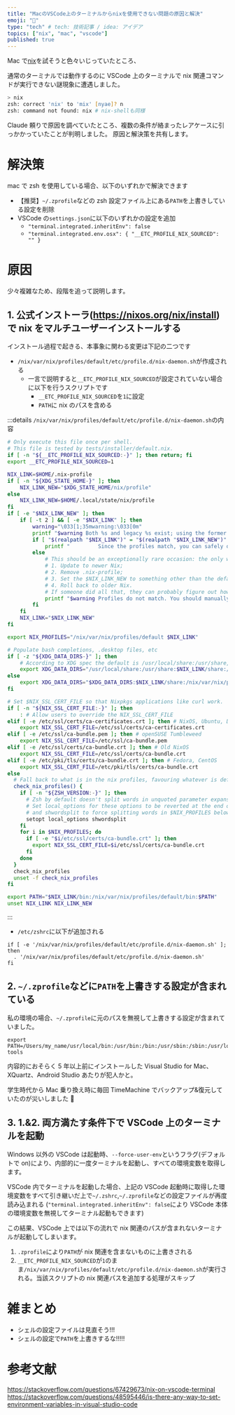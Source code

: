 ```yaml
---
title: "MacのVSCode上のターミナルからnixを使用できない問題の原因と解決"
emoji: "🫥"
type: "tech" # tech: 技術記事 / idea: アイデア
topics: ["nix", "mac", "vscode"]
published: true
---
```


Mac で[nix](https://nixos.org)を試そうと色々いじっていたところ、

通常のターミナルでは動作するのに VSCode 上のターミナルで nix 関連コマンドが実行できない謎現象に遭遇しました。

```zsh
> nix
zsh: correct 'nix' to 'mix' [nyae]? n
zsh: command not found: nix # nix-shellも同様
```

Claude 頼りで原因を調べていたところ、複数の条件が絡まったレアケースに引っかかっていたことが判明しました。
原因と解決策を共有します。

# 解決策

mac で zsh を使用している場合、以下のいずれかで解決できます

- 【推奨】`~/.zprofile`などの zsh 設定ファイル上にある`PATH`を上書きしている設定を削除
- VSCode の`settings.json`に以下のいずれかの設定を追加
  - `"terminal.integrated.inheritEnv": false`
  - `"terminal.integrated.env.osx": { "__ETC_PROFILE_NIX_SOURCED": "" }`

# 原因

少々複雑なため、段階を追って説明します。

## 1. 公式インストーラ(https://nixos.org/nix/install)で nix をマルチユーザーインストールする

インストール過程で起きる、本事象に関わる変更は下記の二つです

- `/nix/var/nix/profiles/default/etc/profile.d/nix-daemon.sh`が作成される
  - 一言で説明すると`__ETC_PROFILE_NIX_SOURCED`が設定されていない場合に以下を行うスクリプトです
    - `__ETC_PROFILE_NIX_SOURCED`を`1`に設定
    - `PATH`に nix のパスを含める

:::details `/nix/var/nix/profiles/default/etc/profile.d/nix-daemon.sh`の内容

```sh:/nix/var/nix/profiles/default/etc/profile.d/nix-daemon.sh
# Only execute this file once per shell.
# This file is tested by tests/installer/default.nix.
if [ -n "${__ETC_PROFILE_NIX_SOURCED:-}" ]; then return; fi
export __ETC_PROFILE_NIX_SOURCED=1

NIX_LINK=$HOME/.nix-profile
if [ -n "${XDG_STATE_HOME-}" ]; then
    NIX_LINK_NEW="$XDG_STATE_HOME/nix/profile"
else
    NIX_LINK_NEW=$HOME/.local/state/nix/profile
fi
if [ -e "$NIX_LINK_NEW" ]; then
    if [ -t 2 ] && [ -e "$NIX_LINK" ]; then
        warning="\033[1;35mwarning:\033[0m"
        printf "$warning Both %s and legacy %s exist; using the former.\n" "$NIX_LINK_NEW" "$NIX_LINK" 1>&2
        if [ "$(realpath "$NIX_LINK")" = "$(realpath "$NIX_LINK_NEW")" ]; then
            printf "         Since the profiles match, you can safely delete either of them.\n" 1>&2
        else
            # This should be an exceptionally rare occasion: the only way to get it would be to
            # 1. Update to newer Nix;
            # 2. Remove .nix-profile;
            # 3. Set the $NIX_LINK_NEW to something other than the default user profile;
            # 4. Roll back to older Nix.
            # If someone did all that, they can probably figure out how to migrate the profile.
            printf "$warning Profiles do not match. You should manually migrate from %s to %s.\n" "$NIX_LINK" "$NIX_LINK_NEW" 1>&2
        fi
    fi
    NIX_LINK="$NIX_LINK_NEW"
fi

export NIX_PROFILES="/nix/var/nix/profiles/default $NIX_LINK"

# Populate bash completions, .desktop files, etc
if [ -z "${XDG_DATA_DIRS-}" ]; then
    # According to XDG spec the default is /usr/local/share:/usr/share, don't set something that prevents that default
    export XDG_DATA_DIRS="/usr/local/share:/usr/share:$NIX_LINK/share:/nix/var/nix/profiles/default/share"
else
    export XDG_DATA_DIRS="$XDG_DATA_DIRS:$NIX_LINK/share:/nix/var/nix/profiles/default/share"
fi

# Set $NIX_SSL_CERT_FILE so that Nixpkgs applications like curl work.
if [ -n "${NIX_SSL_CERT_FILE:-}" ]; then
    : # Allow users to override the NIX_SSL_CERT_FILE
elif [ -e /etc/ssl/certs/ca-certificates.crt ]; then # NixOS, Ubuntu, Debian, Gentoo, Arch
    export NIX_SSL_CERT_FILE=/etc/ssl/certs/ca-certificates.crt
elif [ -e /etc/ssl/ca-bundle.pem ]; then # openSUSE Tumbleweed
    export NIX_SSL_CERT_FILE=/etc/ssl/ca-bundle.pem
elif [ -e /etc/ssl/certs/ca-bundle.crt ]; then # Old NixOS
    export NIX_SSL_CERT_FILE=/etc/ssl/certs/ca-bundle.crt
elif [ -e /etc/pki/tls/certs/ca-bundle.crt ]; then # Fedora, CentOS
    export NIX_SSL_CERT_FILE=/etc/pki/tls/certs/ca-bundle.crt
else
  # Fall back to what is in the nix profiles, favouring whatever is defined last.
  check_nix_profiles() {
    if [ -n "${ZSH_VERSION:-}" ]; then
      # Zsh by default doesn't split words in unquoted parameter expansion.
      # Set local_options for these options to be reverted at the end of the function
      # and shwordsplit to force splitting words in $NIX_PROFILES below.
      setopt local_options shwordsplit
    fi
    for i in $NIX_PROFILES; do
      if [ -e "$i/etc/ssl/certs/ca-bundle.crt" ]; then
        export NIX_SSL_CERT_FILE=$i/etc/ssl/certs/ca-bundle.crt
      fi
    done
  }
  check_nix_profiles
  unset -f check_nix_profiles
fi

export PATH="$NIX_LINK/bin:/nix/var/nix/profiles/default/bin:$PATH"
unset NIX_LINK NIX_LINK_NEW
```

:::

- `/etc/zshrc`に以下が追加される

```zsh:/etc/zshrc
if [ -e '/nix/var/nix/profiles/default/etc/profile.d/nix-daemon.sh' ]; then
  . '/nix/var/nix/profiles/default/etc/profile.d/nix-daemon.sh'
fi
```

## 2. `~/.zprofile`などに`PATH`を上書きする設定が含まれている

私の環境の場合、`~/.zprofile`に元のパスを無視して上書きする設定が含まれていました。

```sh:.zprofile
export PATH=/Users/my_name/usr/local/bin:/usr/bin:/bin:/usr/sbin:/sbin:/usr/local/share/dotnet:/opt/X11/bin:~/.dotnet/tools:/Library/Apple/usr/bin:/Library/Frameworks/Mono.framework/Versions/Current/Commands:/Users/my_name/Library/Android/sdk/emulator:/Users/my_name/Library/Android/sdk/platform-tools
```

内容的におそらく 5 年以上前にインストールした Visual Studio for Mac、 XQuartz、Android Studio あたりが犯人かと。

学生時代から Mac 乗り換え時に毎回 TimeMachine でバックアップ&復元していたのが災いしました 🫠

## 3. 1.&2. 両方満たす条件下で VSCode 上のターミナルを起動

Windows 以外の VSCode は起動時、`--force-user-env`というフラグ(デフォルトで on)により、内部的に一度ターミナルを起動し、すべての環境変数を取得します。

VSCode 内でターミナルを起動した場合、上記の VSCode 起動時に取得した環境変数をすべて引き継いだ上で`~/.zshrc`,`~/.zprofile`などの設定ファイルが再度読み込まれる (`"terminal.integrated.inheritEnv": false`により VSCode 本体の環境変数を無視してターミナル起動もできます)

この結果、VSCode 上では以下の流れで nix 関連のパスが含まれないターミナルが起動してしまいます。

1. `.zprofile`により`PATH`が nix 関連を含まないものに上書きされる
2. `__ETC_PROFILE_NIX_SOURCED`が`1`のまま`/nix/var/nix/profiles/default/etc/profile.d/nix-daemon.sh`が実行される。当該スクリプトの nix 関連パスを追加する処理がスキップ

# 雑まとめ

- シェルの設定ファイルは見直そう!!!
- シェルの設定で`PATH`を上書きするな!!!!!

# 参考文献

https://stackoverflow.com/questions/67429673/nix-on-vscode-terminal
https://stackoverflow.com/questions/48595446/is-there-any-way-to-set-environment-variables-in-visual-studio-code
